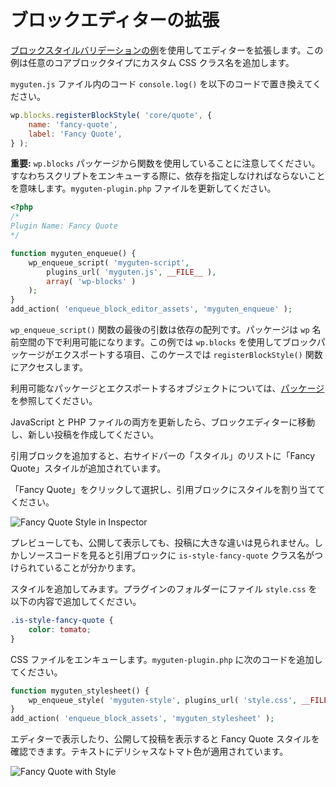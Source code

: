 <!--
# Extending the Block Editor
-->
# ブロックエディターの拡張

<!--
Let's look at using the [Block Style Variation example](/docs/designers-developers/developers/filters/block-filters.md#block-style-variations) to extend the editor. This example allows you to add your own custom CSS class name to any core block type.

Replace the existing `console.log()` code in your `myguten.js` file with:
-->
[ブロックスタイルバリデーションの例](https://developer.wordpress.org/block-editor/developers/filters/block-filters/#block-style-variations)を使用してエディターを拡張します。この例は任意のコアブロックタイプにカスタム CSS クラス名を追加します。

`myguten.js` ファイル内のコード `console.log()` を以下のコードで置き換えてください。

```js
wp.blocks.registerBlockStyle( 'core/quote', {
	name: 'fancy-quote',
	label: 'Fancy Quote',
} );
```

<!--
**Important:** Notice that you are using a function from `wp.blocks` package. This means you must specify it as a dependency when you enqueue the script. Update the `myguten-plugin.php` file to:
-->
**重要:** `wp.blocks` パッケージから関数を使用していることに注意してください。すなわちスクリプトをエンキューする際に、依存を指定しなければならないことを意味します。`myguten-plugin.php` ファイルを更新してください。

```php
<?php
/*
Plugin Name: Fancy Quote
*/

function myguten_enqueue() {
	wp_enqueue_script( 'myguten-script',
		plugins_url( 'myguten.js', __FILE__ ),
		array( 'wp-blocks' )
	);
}
add_action( 'enqueue_block_editor_assets', 'myguten_enqueue' );
```

<!--
The last argument in the `wp_enqueue_script()` function is an array of dependencies. WordPress makes packages available under the `wp` namespace. In the example, you use `wp.blocks` to access the items that the blocks package exports (in this case the `registerBlockStyle()` function).

See [Packages](/docs/designers-developers/developers/packages.md) for list of available packages and what objects they export.
-->
`wp_enqueue_script()` 関数の最後の引数は依存の配列です。パッケージは `wp` 名前空間の下で利用可能になります。この例では `wp.blocks` を使用してブロックパッケージがエクスポートする項目、このケースでは `registerBlockStyle()` 関数にアクセスします。

利用可能なパッケージとエクスポートするオブジェクトについては、[パッケージ](https://ja.wordpress.org/team/handbook/block-editor/packages/)を参照してください。

<!--
After you have updated both JavaScript and PHP files, go to the block editor and create a new post.

Add a quote block, and in the right sidebar under Styles, you will see your new Fancy Quote style listed.  

Click the Fancy Quote to select and apply that style to your quote block:
-->
JavaScript と PHP ファイルの両方を更新したら、ブロックエディターに移動し、新しい投稿を作成してください。

引用ブロックを追加すると、右サイドバーの「スタイル」のリストに「Fancy Quote」スタイルが追加されています。

「Fancy Quote」をクリックして選択し、引用ブロックにスタイルを割り当ててください。

![Fancy Quote Style in Inspector](https://raw.githubusercontent.com/WordPress/gutenberg/master/docs/designers-developers/assets/fancy-quote-in-inspector.png)


<!--
Even if you Preview or Publish the post you will not see a visible change. However, if you look at the source, you will see the `is-style-fancy-quote` class name is now attached to your quote block.

Let's add some style. In your plugin folder, create a `style.css` file with:
-->
プレビューしても、公開して表示しても、投稿に大きな違いは見られません。しかしソースコードを見ると引用ブロックに `is-style-fancy-quote` クラス名がつけられていることが分かります。

スタイルを追加してみます。プラグインのフォルダーにファイル `style.css` を以下の内容で追加してください。

```css
.is-style-fancy-quote {
	color: tomato;
}
```

<!--
You enqueue the CSS file by adding the following to your `myguten-plugin.php`:
-->
CSS ファイルをエンキューします。`myguten-plugin.php` に次のコードを追加してください。

```php
function myguten_stylesheet() {
	wp_enqueue_style( 'myguten-style', plugins_url( 'style.css', __FILE__ ) );
}
add_action( 'enqueue_block_assets', 'myguten_stylesheet' );
```

<!--
Now when you view in the editor and publish, you will see your Fancy Quote style, a delicious tomato color text:

![Fancy Quote with Style](https://raw.githubusercontent.com/WordPress/gutenberg/master/docs/designers-developers/assets/fancy-quote-with-style.png)
-->
エディターで表示したり、公開して投稿を表示すると Fancy Quote スタイルを確認できます。テキストにデリシャスなトマト色が適用されています。 

![Fancy Quote with Style](https://raw.githubusercontent.com/WordPress/gutenberg/master/docs/designers-developers/assets/fancy-quote-with-style.png)
